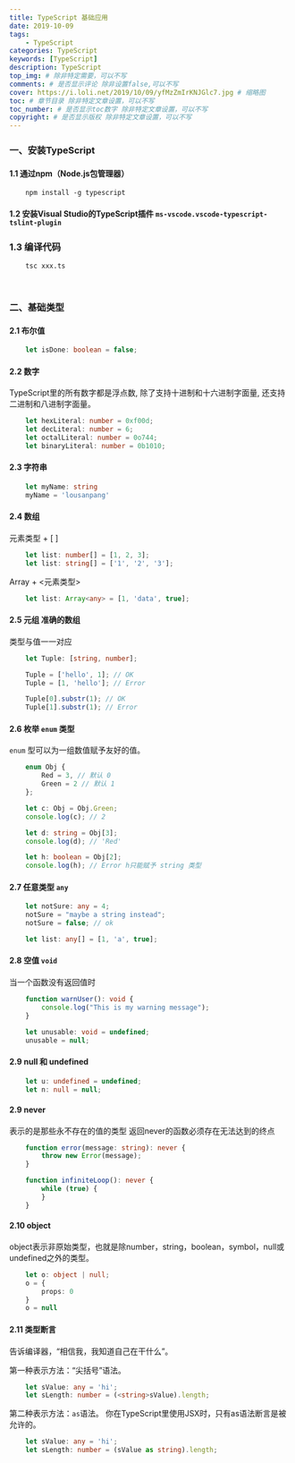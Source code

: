 ```yaml
---
title: TypeScript 基础应用
date: 2019-10-09
tags: 
    - TypeScript
categories: TypeScript
keywords: [TypeScript]
description: TypeScript
top_img: # 除非特定需要，可以不写
comments: # 是否显示评论 除非设置false,可以不写
cover: https://i.loli.net/2019/10/09/yfMzZmIrKNJGlc7.jpg # 缩略图
toc: # 章节目录 除非特定文章设置，可以不写
toc_number: # 是否显示toc数字 除非特定文章设置，可以不写
copyright: # 是否显示版权 除非特定文章设置，可以不写
---
```


<!-- ![TypeScript](https://i.loli.net/2019/10/09/yfMzZmIrKNJGlc7.jpg) -->

### 一、安装TypeScript
#### 1.1 通过npm（Node.js包管理器）
```
    npm install -g typescript
```
#### 1.2 安装Visual Studio的TypeScript插件 `ms-vscode.vscode-typescript-tslint-plugin`
### 1.3 编译代码
```
    tsc xxx.ts
```
<br>

### 二、基础类型
#### 2.1 布尔值
```ts
    let isDone: boolean = false;
```
#### 2.2 数字
TypeScript里的所有数字都是浮点数, 除了支持十进制和十六进制字面量, 还支持二进制和八进制字面量。
```ts
    let hexLiteral: number = 0xf00d;
    let decLiteral: number = 6;
    let octalLiteral: number = 0o744;
    let binaryLiteral: number = 0b1010;
```
#### 2.3 字符串
```ts
    let myName: string
    myName = 'lousanpang'
```
#### 2.4 数组
元素类型 + [ ]
```ts
    let list: number[] = [1, 2, 3];
    let list: string[] = ['1', '2', '3'];
```
Array + <元素类型>
```ts
    let list: Array<any> = [1, 'data', true];
```
#### 2.5 元组 准确的数组
类型与值一一对应
```ts
    let Tuple: [string, number];

    Tuple = ['hello', 1]; // OK
    Tuple = [1, 'hello']; // Error

    Tuple[0].substr(1); // OK
    Tuple[1].substr(1); // Error
```
#### 2.6 枚举 `enum` 类型
`enum` 型可以为一组数值赋予友好的值。
```ts
    enum Obj {
        Red = 3, // 默认 0
        Green = 2 // 默认 1
    };

    let c: Obj = Obj.Green;
    console.log(c); // 2

    let d: string = Obj[3];
    console.log(d); // 'Red'

    let h: boolean = Obj[2];
    console.log(h); // Error h只能赋予 string 类型
```
#### 2.7 任意类型 `any`
```ts
    let notSure: any = 4;
    notSure = "maybe a string instead";
    notSure = false; // ok

    let list: any[] = [1, 'a', true];
```
#### 2.8 空值 `void`
当一个函数没有返回值时
```ts
    function warnUser(): void {
        console.log("This is my warning message");
    }

    let unusable: void = undefined;
    unusable = null;
```
#### 2.9 null 和 undefined
```ts
    let u: undefined = undefined;
    let n: null = null;
```
#### 2.9 never
表示的是那些永不存在的值的类型
返回never的函数必须存在无法达到的终点
```ts
    function error(message: string): never {
        throw new Error(message);
    }

    function infiniteLoop(): never {
        while (true) {
        }
    }
```
#### 2.10 object
object表示非原始类型，也就是除number，string，boolean，symbol，null或undefined之外的类型。
```ts
    let o: object | null;
    o = {
        props: 0
    }
    o = null
```
#### 2.11 类型断言
告诉编译器，“相信我，我知道自己在干什么”。
  
第一种表示方法：“尖括号”语法。
```ts
    let sValue: any = 'hi';
    let sLength: number = (<string>sValue).length;
```

第二种表示方法：`as`语法。
你在TypeScript里使用JSX时，只有as语法断言是被允许的。
```ts
    let sValue: any = 'hi';
    let sLength: number = (sValue as string).length;
```